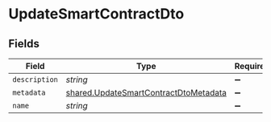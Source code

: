 # UpdateSmartContractDto


## Fields

| Field                                                                                          | Type                                                                                           | Required                                                                                       | Description                                                                                    |
| ---------------------------------------------------------------------------------------------- | ---------------------------------------------------------------------------------------------- | ---------------------------------------------------------------------------------------------- | ---------------------------------------------------------------------------------------------- |
| `description`                                                                                  | *string*                                                                                       | :heavy_minus_sign:                                                                             | N/A                                                                                            |
| `metadata`                                                                                     | [shared.UpdateSmartContractDtoMetadata](../../models/shared/updatesmartcontractdtometadata.md) | :heavy_minus_sign:                                                                             | N/A                                                                                            |
| `name`                                                                                         | *string*                                                                                       | :heavy_minus_sign:                                                                             | N/A                                                                                            |
